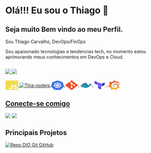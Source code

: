 <div>
    <h1> Olá!!! Eu sou o Thiago 👋 </h1>
    <h2> Seja muito Bem vindo ao meu Perfil.</h2>
    <p> Sou Thiago Carvalho, DevOps/FinOps </p>
    <p> Sou apaixonado tecnologias e tendencias tech, no momento estou aprimorando meus conhecimentos em DevOps e Cloud. </p>
</div>

##

 <div>
  <a href="https://github.com/ThiaSilva">
  <img height="180em" src="https://github-readme-stats.vercel.app/api?username=ThiaSilva&show_icons=true&theme=dark&include_all_commits=true&count_private=true"/>
  <img height="180em" src="https://github-readme-stats.vercel.app/api/top-langs/?username=ThiaSilva&layout=compact&langs_count=16&theme=dark"/>
</div>
    
<div style="display: inline_block"><br>
  <img align="center" alt="Thia-Js" height="30" width="40" src="https://raw.githubusercontent.com/devicons/devicon/master/icons/javascript/javascript-plain.svg">
  <img align="center" alt="Thia-nodejs" height="30" width="40" src="https://www.svgrepo.com/show/303266/nodejs-icon-logo.svg">
  <img align="center" alt="Thia-zabbix" height="30" width="40" src="https://raw.githubusercontent.com/devicons/devicon/master/icons/kubernetes/kubernetes-original.svg">
  <img align="center" alt="Thia-git" height="30" width="40" src="https://raw.githubusercontent.com/devicons/devicon/master/icons/git/git-original.svg">
  <img align="center" alt="Thia-docker" height="30" width="40" src="https://raw.githubusercontent.com/devicons/devicon/master/icons/docker/docker-original.svg">
  <img align="center" alt="Thia-terraform" height="30" width="40" src="https://raw.githubusercontent.com/devicons/devicon/master/icons/terraform/terraform-original.svg">
  <img align="center" alt="Thia-grafana" height="30" width="40" src="https://raw.githubusercontent.com/devicons/devicon/master/icons/grafana/grafana-original.svg">
</div>
  
  ##

  <h2>Conecte-se comigo</h2>
<div> 
  <a href = "mailto:carvalhot527@gmail.com"><img src="https://img.shields.io/badge/-Gmail-%23333?style=for-the-badge&logo=gmail&logoColor=white" target="_blank"></a>
  <a href="https://www.linkedin.com/in/thiago-carvalho/" target="_blank"><img src="https://img.shields.io/badge/-LinkedIn-%230077B5?style=for-the-badge&logo=linkedin&logoColor=white" target="_blank"></a> 
</div>

## 

## Principais Projetos
[![Repo DIO Git GitHub](https://github-readme-stats.vercel.app/api/pin/?username=elidianaandrade&repo=dio-lab-open-source&bg_color=000&border_color=30A3DC&show_icons=true&icon_color=30A3DC&title_color=E94D5F&text_color=FFF)](https://github.com/elidianaandrade/dio-lab-open-source)

